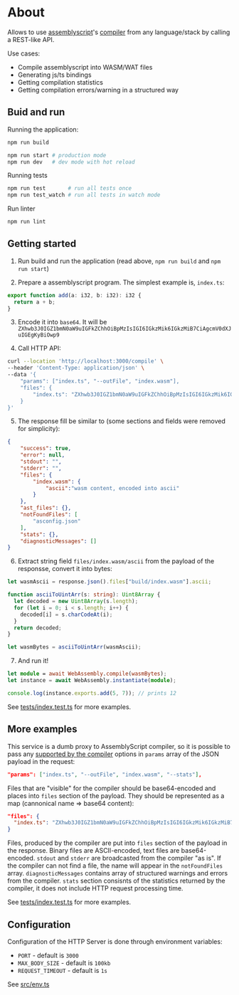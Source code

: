 
# About

Allows to use [assemblyscript](https://www.assemblyscript.org/)'s [compiler](https://www.assemblyscript.org/compiler.html) from any language/stack by calling a REST-like API.

Use cases:
- Compile assemblyscript into WASM/WAT files
- Generating js/ts bindings
- Getting compilation statistics
- Getting compilation errors/warning in a structured way

## Buid and run

Running the application:
```bash
npm run build

npm run start # production mode
npm run dev   # dev mode with hot reload
```

Running tests
```bash
npm run test       # run all tests once
npm run test_watch # run all tests in watch mode
```

Run linter
```bash
npm run lint
```

## Getting started

1. Run build and run the application (read above, `npm run build` and `npm run start`)

2. Prepare a assemblyscript program. The simplest example is, `index.ts`:
```ts
export function add(a: i32, b: i32): i32 {
  return a + b;
}
```

3. Encode it into `base64`. It will be `ZXhwb3J0IGZ1bmN0aW9uIGFkZChhOiBpMzIsIGI6IGkzMik6IGkzMiB7CiAgcmV0dXJuIGEgKyBiOwp9`

4. Call HTTP API:
```bash
curl --location 'http://localhost:3000/compile' \
--header 'Content-Type: application/json' \
--data '{
    "params": ["index.ts", "--outFile", "index.wasm"],
    "files": {
        "index.ts": "ZXhwb3J0IGZ1bmN0aW9uIGFkZChhOiBpMzIsIGI6IGkzMik6IGkzMiB7CiAgcmV0dXJuIGEgKyBiOwp9"
    }
}'
```

5. The response fill be similar to (some sections and fields were removed for simplicity):
```json
{
    "success": true,
    "error": null,
    "stdout": "",
    "stderr": "",
    "files": {
        "index.wasm": {
            "ascii":"wasm content, encoded into ascii"
        }
    },
    "ast_files": {},
    "notFoundFiles": [
        "asconfig.json"
    ],
    "stats": {},
    "diagnosticMessages": []
}
```

6. Extract string field `files/index.wasm/ascii` from the payload of the responsse, convert it into bytes:
```ts
let wasmAscii = response.json().files["build/index.wasm"].ascii;

function asciiToUintArr(s: string): Uint8Array {
  let decoded = new Uint8Array(s.length);
  for (let i = 0; i < s.length; i++) {
    decoded[i] = s.charCodeAt(i);
  }
  return decoded;
}

let wasmBytes = asciiToUintArr(wasmAscii);
```

7. And run it!
```ts
let module = await WebAssembly.compile(wasmBytes);
let instance = await WebAssembly.instantiate(module);

console.log(instance.exports.add(5, 7)); // prints 12
```

See [tests/index.test.ts](https://github.com/vladexpr/asmscriptapi/blob/main/tests/index.test.ts) for more examples.

## More examples

This service is a dumb proxy to AssemblyScript compiler, so it is possible to pass any [supported by the compiler](https://www.assemblyscript.org/compiler.html#compiler-options) options in `params` array of the JSON payload in the request:
```json
"params": ["index.ts", "--outFile", "index.wasm", "--stats"],
```

Files that are "visible" for the compiler should be base64-encoded and places into `files` section of the payload. They should be represented as a map (cannonical name => base64 content):
```json
"files": {
  "index.ts": "ZXhwb3J0IGZ1bmN0aW9uIGFkZChhOiBpMzIsIGI6IGkzMik6IGkzMiB7CiAgcmV0dXJuIGEgKyBiOwp9"
}
```

Files, produced by the compiler are put into `files` section of the payload in the response. Binary files are ASCII-encoded, text files are base64-encoded. `stdout` and `stderr` are broadcasted from the compiler "as is". If the compiler can not find a file, the name will appear in the `notFoundFiles` array. `diagnosticMessages` contains array of structured warnings and errors from the compiler. `stats` section consisnts of the statistics returned by the compiler, it does not include HTTP request processing time.

See [tests/index.test.ts](https://github.com/vladexpr/asmscriptapi/blob/main/tests/index.test.ts) for more examples.

## Configuration

Configuration of the HTTP Server is done through environment variables:
- `PORT` - default is `3000`
- `MAX_BODY_SIZE` - default is `100kb`
- `REQUEST_TIMEOUT` - default is `1s`

See [src/env.ts](https://github.com/vladexpr/asmscriptapi/blob/main/src/env.ts)
